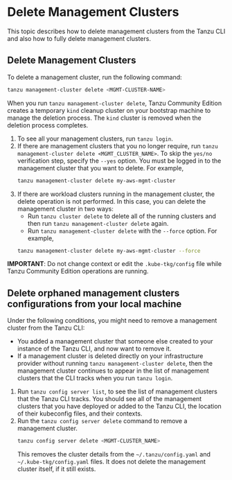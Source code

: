 # Delete Management Clusters
This topic describes how to delete management clusters from the Tanzu CLI and also how to fully delete management clusters.
## Delete Management Clusters

To delete a management cluster, run the following command:
   ```sh
   tanzu management-cluster delete <MGMT-CLUSTER-NAME>
   ```

When you run `tanzu management-cluster delete`, Tanzu Community Edition creates a temporary `kind` cleanup cluster on your bootstrap machine to manage the deletion process. The `kind` cluster is removed when the deletion process completes.

1. To see all your management clusters, run `tanzu login`.
1. If there are management clusters that you no longer require, run `tanzu management-cluster delete <MGMT_CLUSTER_NAME>`. To skip the `yes/no` verification step, specify the `--yes` option. You must be logged in to the management cluster that you want to delete. For example,
    ```sh
    tanzu management-cluster delete my-aws-mgmt-cluster
    ```
2. If there are workload clusters running in the management cluster, the delete operation is not performed. In this case, you can delete the management cluster in two ways:
   - Run `tanzu cluster delete` to delete all of the running clusters and then run `tanzu management-cluster delete` again.
   - Run `tanzu management-cluster delete` with the `--force` option. For example,
   ```sh
   tanzu management-cluster delete my-aws-mgmt-cluster --force
   ```
**IMPORTANT**: Do not change context or edit the `.kube-tkg/config` file while Tanzu Community Edition operations are running.

##  Delete orphaned management clusters configurations from your local machine
Under the following conditions, you might need to remove a management cluster from the Tanzu CLI:
- You added a management cluster that someone else created to your instance of the Tanzu CLI, and now want to remove it.
- If a management cluster is deleted directly on your infrastructure provider without running `tanzu management-cluster delete`, then the management cluster continues to appear in the list of management clusters that the CLI tracks when you run `tanzu login`.

1. Run `tanzu config server list`, to see the list of management clusters that the Tanzu CLI tracks. You should see all of the management clusters that you have deployed or added to the Tanzu CLI, the location of their kubeconfig files, and their contexts.
1. Run the `tanzu config server delete` command to remove a management cluster.
   ```sh
   tanzu config server delete <MGMT-CLUSTER_NAME>
   ```
   This removes the cluster details from the `~/.tanzu/config.yaml` and `~/.kube-tkg/config.yaml` files. It does not delete the management cluster itself, if it still exists.
